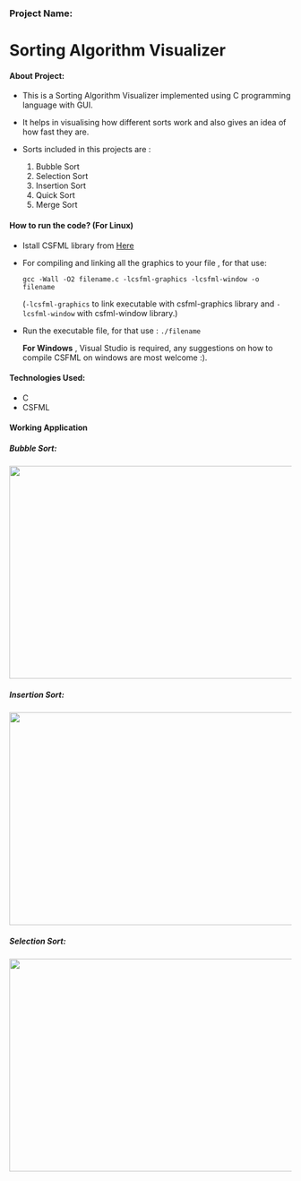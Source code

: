 ### **Project Name:**
# Sorting Algorithm Visualizer
#### About Project:
- This is a Sorting Algorithm Visualizer implemented using C programming language with GUI.

- It helps in visualising how different sorts work and also gives an idea of how fast they are.

- Sorts included in this projects are :
  1. Bubble Sort
  2. Selection Sort
  3. Insertion Sort
  4. Quick Sort
  5. Merge Sort

#### How to run the code? (For Linux)

- Istall CSFML library from [Here](https://www.sfml-dev.org/download/csfml/)
- For compiling and linking all the graphics to your file , for that use: 

  ```gcc -Wall -O2 filename.c -lcsfml-graphics -lcsfml-window -o filename```
  
    (```-lcsfml-graphics``` to link executable with csfml-graphics library and ```-lcsfml-window``` with csfml-window library.)
    
- Run the executable file, for that use :
  ```./filename```
  
  **For Windows** , Visual Studio is required, any suggestions on how to compile CSFML on windows are most welcome :).

#### Technologies Used:

- C  
- CSFML

#### Working Application 

##### Bubble Sort:

<img src="gif/Bubblesort.gif" width="750" height="380"/>

##### Insertion Sort:

<img src="gif/Insertionsort.gif" width="750" height="380"/>

##### Selection Sort:

<img src="gif/Selectionsort.gif" width="750" height="380"/>



